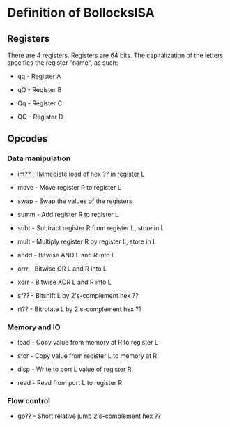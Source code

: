 # Definition of BollocksISA

## Registers

There are 4 registers.  Registers are 64 bits.  The capitalization of the
letters specifies the register "name", as such:

* qq - Register A

* qQ - Register B

* Qq - Register C

* QQ - Register D

## Opcodes

### Data manipulation

* im?? - IMmediate load of hex ?? in register L

* move - Move register R to register L

* swap - Swap the values of the registers

* summ - Add register R to register L

* subt - Subtract register R from register L, store in L

* mult - Multiply register R by register L, store in L

* andd - Bitwise AND L and R into L

* orrr - Bitwise OR L and R into L

* xorr - Bitwise XOR L and R into L

* sf?? - Bitshift L by 2's-complement hex ??

* rt?? - Bitrotate L by 2's-complement hex ??

### Memory and IO

* load - Copy value from memory at R to register L

* stor - Copy value from register L to memory at R

* disp - Write to port L value of register R

* read - Read from port L to register R

### Flow control

* go?? - Short relative jump 2's-complement hex ??
